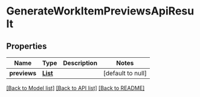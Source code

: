 # GenerateWorkItemPreviewsApiResult
## Properties

| Name | Type | Description | Notes |
|------------ | ------------- | ------------- | -------------|
| **previews** | [**List**](WorkItemPreviewApiModel.md) |  | [default to null] |

[[Back to Model list]](../README.md#documentation-for-models) [[Back to API list]](../README.md#documentation-for-api-endpoints) [[Back to README]](../README.md)

